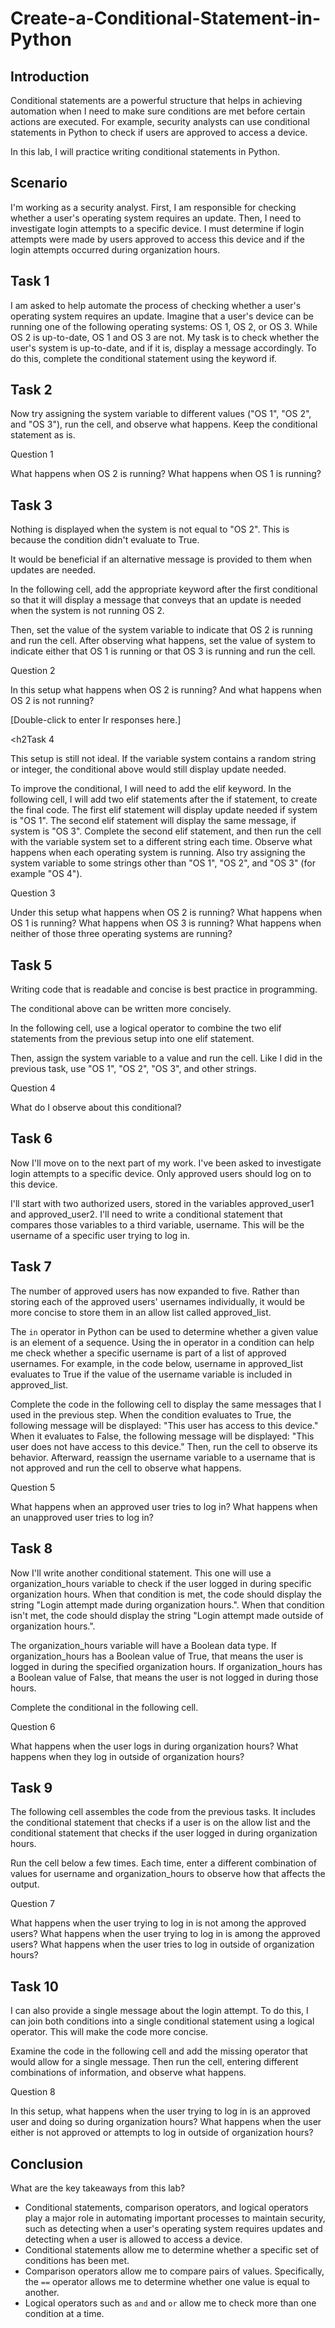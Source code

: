 # Create-a-Conditional-Statement-in-Python

<h2>Introduction</h2>

Conditional statements are a powerful structure that helps in achieving automation when I need to make sure conditions are met before certain actions are executed. For example, security analysts can use conditional statements in Python to check if users are approved to access a device.

In this lab, I will practice writing conditional statements in Python.

<h2>Scenario</h2>

I'm working as a security analyst. First, I am responsible for checking whether a user's operating system requires an update. Then, I need to investigate login attempts to a specific device. I must determine if login attempts were made by users approved to access this device and if the login attempts occurred during organization hours.

<h2>Task 1</h2>

I am asked to help automate the process of checking whether a user's operating system requires an update. Imagine that a user's device can be running one of the following operating systems: OS 1, OS 2, or OS 3. While OS 2 is up-to-date, OS 1 and OS 3 are not. My task is to check whether the user's system is up-to-date, and if it is, display a message accordingly. To do this, complete the conditional statement using the keyword if.

<h2>Task 2</h2>

Now try assigning the system variable to different values ("OS 1", "OS 2", and "OS 3"), run the cell, and observe what happens. Keep the conditional statement as is.

Question 1

What happens when OS 2 is running? What happens when OS 1 is running?

<h2>Task 3</h2>

Nothing is displayed when the system is not equal to "OS 2". This is because the condition didn't evaluate to True.

It would be beneficial if an alternative message is provided to them when updates are needed.

In the following cell, add the appropriate keyword after the first conditional so that it will display a message that conveys that an update is needed when the system is not running OS 2. 

Then, set the value of the system variable to indicate that OS 2 is running and run the cell. After observing what happens, set the value of system to indicate either that OS 1 is running or that OS 3 is running and run the cell.

Question 2

In this setup what happens when OS 2 is running? And what happens when OS 2 is not running?

[Double-click to enter Ir responses here.]

<h2Task 4</h2>

This setup is still not ideal. If the variable system contains a random string or integer, the conditional above would still display update needed.

To improve the conditional, I will need to add the elif keyword. In the following cell, I will add two elif statements after the if statement, to create the final code. The first elif statement will display update needed if system is "OS 1". The second elif statement will display the same message, if system is "OS 3". Complete the second elif statement, and then run the cell with the variable system set to a different string each time. Observe what happens when each operating system is running. Also try assigning the system variable to some strings other than "OS 1", "OS 2", and "OS 3" (for example "OS 4").

Question 3

Under this setup what happens when OS 2 is running? What happens when OS 1 is running? What happens when OS 3 is running? What happens when neither of those three operating systems are running?

<h2>Task 5</h2>

Writing code that is readable and concise is best practice in programming.

The conditional above can be written more concisely.

In the following cell, use a logical operator to combine the two elif statements from the previous setup into one elif statement. 

Then, assign the system variable to a value and run the cell. Like I did in the previous task, use "OS 1", "OS 2", "OS 3", and other strings.

Question 4

What do I observe about this conditional?

<h2>Task 6</h2>

Now I'll move on to the next part of my work. I've been asked to investigate login attempts to a specific device. Only approved users should log on to this device.

I'll start with two authorized users, stored in the variables approved_user1 and approved_user2. I'll need to write a conditional statement that compares those variables to a third variable, username. This will be the username of a specific user trying to log in.

<h2>Task 7</h2>

The number of approved users has now expanded to five. Rather than storing each of the approved users' usernames individually, it would be more concise to store them in an allow list called approved_list.

The ```in``` operator in Python can be used to determine whether a given value is an element of a sequence. Using the in operator in a condition can help me check whether a specific username is part of a list of approved usernames. For example, in the code below, username in approved_list evaluates to True if the value of the username variable is included in approved_list.

Complete the code in the following cell to display the same messages that I used in the previous step. When the condition evaluates to True, the following message will be displayed: "This user has access to this device." When it evaluates to False, the following message will be displayed: "This user does not have access to this device." Then, run the cell to observe its behavior. Afterward, reassign the username variable to a username that is not approved and run the cell to observe what happens.

Question 5

What happens when an approved user tries to log in? What happens when an unapproved user tries to log in?

<h2>Task 8</h2>

Now I'll write another conditional statement. This one will use a organization_hours variable to check if the user logged in during specific organization hours. When that condition is met, the code should display the string "Login attempt made during organization hours.". When that condition isn't met, the code should display the string "Login attempt made outside of organization hours.".

The organization_hours variable will have a Boolean data type. If organization_hours has a Boolean value of True, that means the user is logged in during the specified organization hours. If organization_hours has a Boolean value of False, that means the user is not logged in during those hours.

Complete the conditional in the following cell.

Question 6

What happens when the user logs in during organization hours? What happens when they log in outside of organization hours?

<h2>Task 9</h2>

The following cell assembles the code from the previous tasks. It includes the conditional statement that checks if a user is on the allow list and the conditional statement that checks if the user logged in during organization hours.

Run the cell below a few times. Each time, enter a different combination of values for username and organization_hours to observe how that affects the output.

Question 7

What happens when the user trying to log in is not among the approved users? What happens when the user trying to log in is among the approved users? What happens when the user tries to log in outside of organization hours?

<h2>Task 10</h2>

I can also provide a single message about the login attempt. To do this, I can join both conditions into a single conditional statement using a logical operator. This will make the code more concise.

Examine the code in the following cell and add the missing operator that would allow for a single message. Then run the cell, entering different combinations of information, and observe what happens.

Question 8

In this setup, what happens when the user trying to log in is an approved user and doing so during organization hours? What happens when the user either is not approved or attempts to log in outside of organization hours?

<h2>Conclusion</h2>

What are the key takeaways from this lab?

- Conditional statements, comparison operators, and logical operators play a major role in automating important processes to maintain security, such as detecting when a user's operating system requires updates and detecting when a user is allowed to access a device.
- Conditional statements allow me to determine whether a specific set of conditions has been met.
- Comparison operators allow me to compare pairs of values. Specifically, the ```==``` operator allows me to determine whether one value is equal to another.
- Logical operators such as ```and``` and ```or``` allow me to check more than one condition at a time.

